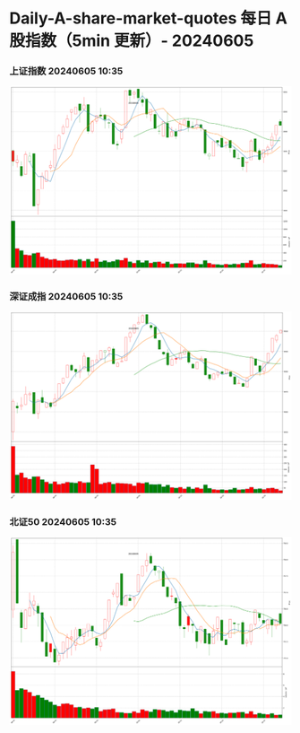 
# Daily-A-share-market-quotes 每日 A 股指数（5min 更新）- 20240605

### 上证指数 20240605 10:35
![](./fig/2024/6/20240605-sh000001.png)

### 深证成指 20240605 10:35
![](./fig/2024/6/20240605-sz399001.png)

### 北证50 20240605 10:35
![](./fig/2024/6/20240605-bj899050.png)
